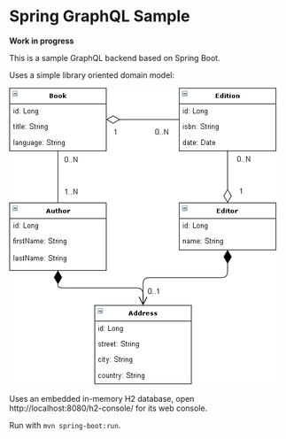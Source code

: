 # Spring GraphQL Sample

**Work in progress**

This is a sample GraphQL backend based on Spring Boot.

Uses a simple library oriented domain model:

![Application domain model](doc/domain-model.png)

Uses an embedded in-memory H2 database, open http://localhost:8080/h2-console/ for its web console.

Run with `mvn spring-boot:run`.
